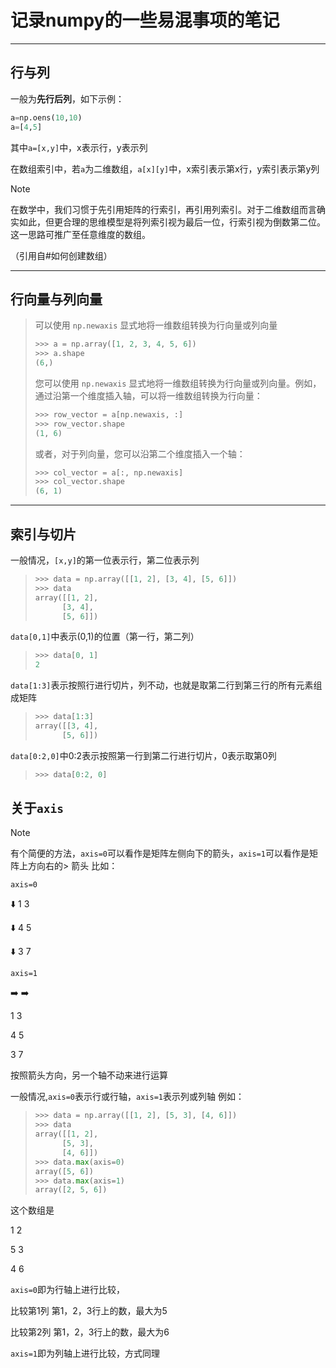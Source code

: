 # 记录numpy的一些易混事项的笔记
---
## 行与列
一般为**先行后列**，如下示例：
```py
a=np.oens(10,10)
a=[4,5]
```
其中`a=[x,y]`中，x表示行，y表示列

在数组索引中，若`a`为二维数组，`a[x][y]`中，x索引表示第x行，y索引表示第y列

> [!NOTE]
> 在数学中，我们习惯于先引用矩阵的行索引，再引用列索引。对于二维数组而言确实如此，但更合理的思维模型是将列索引视为最后一位，行索引视为倒数第二位。这一思路可推广至任意维度的数组。
>
> （引用自#如何创建数组）
---
## 行向量与列向量
> 可以使用 `np.newaxis` 显式地将一维数组转换为行向量或列向量
> ```py
> >>> a = np.array([1, 2, 3, 4, 5, 6])
> >>> a.shape
> (6,)
> ```
> 您可以使用 `np.newaxis` 显式地将一维数组转换为行向量或列向量。例如，通过沿第一个维度插入轴，可以将一维数组转换为行向量：
> ```py
> >>> row_vector = a[np.newaxis, :]
> >>> row_vector.shape
> (1, 6)
> ```
> 或者，对于列向量，您可以沿第二个维度插入一个轴：
> ```py
> >>> col_vector = a[:, np.newaxis]
> >>> col_vector.shape
> (6, 1)
> ```
---
## 索引与切片
一般情况，`[x,y]`的第一位表示行，第二位表示列
> ```py
> >>> data = np.array([[1, 2], [3, 4], [5, 6]])
> >>> data
> array([[1, 2],
>       [3, 4],
>       [5, 6]])
> ```
`data[0,1]`中表示(0,1)的位置（第一行，第二列）
> ```py
> >>> data[0, 1]
> 2
> ```
`data[1:3]`表示按照行进行切片，列不动，也就是取第二行到第三行的所有元素组成矩阵
> ```py
> >>> data[1:3]
> array([[3, 4],
>       [5, 6]])
> ```
`data[0:2,0]`中0:2表示按照第一行到第二行进行切片，0表示取第0列
> ```py
> >>> data[0:2, 0]
> ```
## 关于`axis`
> [!NOTE]
> 有个简便的方法，`axis=0`可以看作是矩阵左侧向下的箭头，`axis=1`可以看作是矩阵上方向右的> 箭头
> 比如：
>
> `axis=0`
>
>  ⬇️ 1 3
> 
>  ⬇️ 4 5
> 
> ⬇️ 3 7
> 
> `axis=1`
>
> ➡️ ➡️
> 
>  1  3
>  
>  4  5
>  
>  3  7
>  
> 按照箭头方向，另一个轴不动来进行运算

一般情况,`axis=0`表示行或行轴，`axis=1`表示列或列轴
例如：
> ```py
> >>> data = np.array([[1, 2], [5, 3], [4, 6]])
> >>> data
> array([[1, 2],
>       [5, 3],
>       [4, 6]])
> >>> data.max(axis=0)
> array([5, 6])
> >>> data.max(axis=1)
> array([2, 5, 6])
> ```
这个数组是

1 2

5 3

4 6

`axis=0`即为行轴上进行比较，

比较第1列 第1，2，3行上的数，最大为5

比较第2列 第1，2，3行上的数，最大为6

`axis=1`即为列轴上进行比较，方式同理
